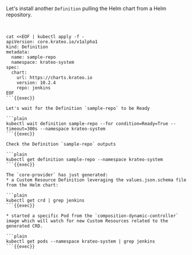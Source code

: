 
Let's install another `Definition` pulling the Helm chart from a Helm repository.

<br>

```plain
cat <<EOF | kubectl apply -f -
apiVersion: core.krateo.io/v1alpha1
kind: Definition
metadata:
  name: sample-repo
  namespace: krateo-system
spec:
  chart:
    url: https://charts.krateo.io
    version: 10.2.4
    repo: jenkins
EOF
```{{exec}}

Let's wait for the Definition `sample-repo` to be Ready

```plain
kubectl wait definition sample-repo --for condition=Ready=True --timeout=300s --namespace krateo-system
```{{exec}}

Check the Definition `sample-repo` outputs

```plain
kubectl get definition sample-repo --namespace krateo-system
```{{exec}}

The `core-provider` has just generated:
* a Custom Resource Definition leveraging the values.json.schema file from the Helm chart:

```plain
kubectl get crd | grep jenkins
```{{exec}}

* started a specific Pod from the `composition-dynamic-controller` image which will watch for new Custom Resources related to the generated CRD.

```plain
kubectl get pods --namespace krateo-system | grep jenkins
```{{exec}}

